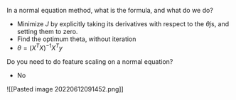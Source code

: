 In a normal equation method, what is the formula, and what do we do?
- Minimize $J$ by explicitly taking its derivatives with respect to the $\theta j$s, and setting them to zero.
- Find the optimum theta, without iteration
- $\theta=(X^TX)^{-1}X^Ty$

Do you need to do feature scaling on a normal equation?
- No

![[Pasted image 20220612091452.png]]

